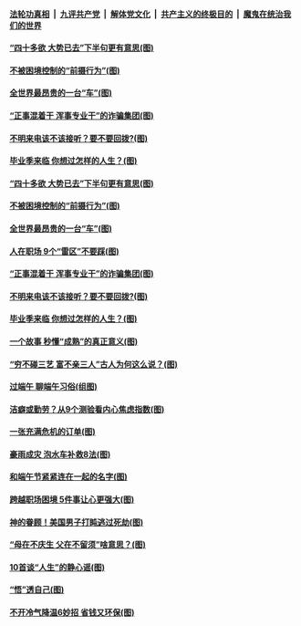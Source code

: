

####  [法轮功真相](../../../../basic/blob/master/README.md?t=06271602) &nbsp;|&nbsp; [九评共产党](../../../../9ping.md/blob/master/README.md?t=06271602) &nbsp;|&nbsp; [解体党文化](../../../../jtdwh.md/blob/master/README.md?t=06271602)  &nbsp;|&nbsp; [共产主义的终极目的](../../../../gczydzjmd.md/blob/master/README.md?t=06271602) &nbsp;|&nbsp; [魔鬼在统治我们的世界](../../../../mgztzwmdsj.md/blob/master/README.md?t=06271602) 

#### [“四十多欲 大势已去”下半句更有意思(图)](../pages/p8/937811.md?t=06271602) 

#### [不被困境控制的“前摄行为”(图)](../pages/p8/937145.md?t=06271602) 

#### [全世界最昂贵的一台“车”(图)](../pages/p8/937477.md?t=06271602) 

#### [“正事混着干 浑事专业干”的诈骗集团(图)](../pages/p8/937732.md?t=06271602) 

#### [不明来电该不该接听？要不要回拨?(图)](../pages/p8/936929.md?t=06271602) 

#### [毕业季来临 你想过怎样的人生？(图)](../pages/p8/937661.md?t=06271602) 

#### [“四十多欲 大势已去”下半句更有意思(图)](../pages/p8/937811.md?t=06271602) 

#### [不被困境控制的“前摄行为”(图)](../pages/p8/937145.md?t=06271602) 

#### [全世界最昂贵的一台“车”(图)](../pages/p8/937477.md?t=06271602) 

#### [人在职场 9个“雷区”不要踩(图)](../pages/p8/937766.md?t=06271602) 

#### [“正事混着干 浑事专业干”的诈骗集团(图)](../pages/p8/937732.md?t=06271602) 

#### [不明来电该不该接听？要不要回拨?(图)](../pages/p8/936929.md?t=06271602) 

#### [毕业季来临 你想过怎样的人生？(图)](../pages/p8/937661.md?t=06271602) 

#### [一个故事 秒懂“成熟”的真正意义(图)](../pages/p8/936405.md?t=06271602) 

#### [“穷不碰三艺 富不亲三人”古人为何这么说？(图)](../pages/p8/937602.md?t=06271602) 

#### [过端午 聊端午习俗(组图)](../pages/p8/937246.md?t=06271602) 

#### [洁癖或勤劳？从9个测验看内心焦虑指数(图)](../pages/p8/937558.md?t=06271602) 

#### [一张充满危机的订单(图)](../pages/p8/936981.md?t=06271602) 

#### [豪雨成灾 泡水车补救8法(图)](../pages/p8/937526.md?t=06271602) 

#### [和端午节紧紧连在一起的名字(图)](../pages/p8/937448.md?t=06271602) 

#### [跨越职场困境 5件事让心更强大(图)](../pages/p8/937375.md?t=06271602) 

#### [神的眷顾！美国男子打盹逃过死劫(图)](../pages/p8/936985.md?t=06271602) 

#### [“母在不庆生 父在不留须”啥意思？(图)](../pages/p8/937234.md?t=06271602) 

#### [10首谈“人生”的静心谣(图)](../pages/p8/936965.md?t=06271602) 

#### [“悟”透自己(图)](../pages/p8/936972.md?t=06271602) 

#### [不开冷气降温6妙招 省钱又环保(图)](../pages/p8/937329.md?t=06271602) 

